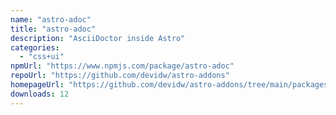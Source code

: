 ```yaml
---
name: "astro-adoc"
title: "astro-adoc"
description: "AsciiDoctor inside Astro"
categories:
  - "css+ui"
npmUrl: "https://www.npmjs.com/package/astro-adoc"
repoUrl: "https://github.com/devidw/astro-addons"
homepageUrl: "https://github.com/devidw/astro-addons/tree/main/packages/astro-adoc#readme"
downloads: 12
---
```


